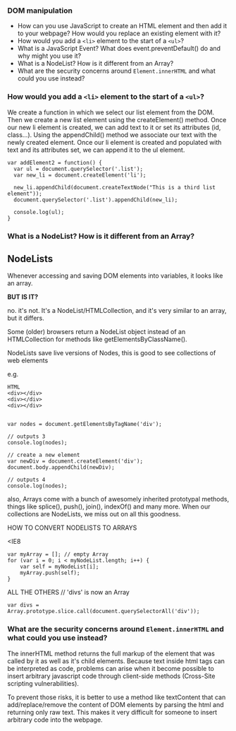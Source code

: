 ### DOM manipulation
- How can you use JavaScript to create an HTML element and then add it to your webpage? How would you replace an existing element with it?
- How would you add a `<li>` element to the start of a `<ul>`?
- What is a JavaScript Event? What does event.preventDefault() do and why might you use it?
- What is a NodeList? How is it different from an Array?
- What are the security concerns around `Element.innerHTML` and what could you use instead?


### How would you add a `<li>` element to the start of a `<ul>`?

We create a function in which we select our list element from the DOM. Then we create a new list element using the createElement() method. Once our new li element is created, we can add text to it or set its attributes (id, class...). 
Using the appendChild() method we associate our text with the newly created element. Once our li element is created and populated with text and its attributes set, we can append it to the ul element.

```
var addElement2 = function() {
  var ul = document.querySelector('.list');
  var new_li = document.createElement('li');

  new_li.appendChild(document.createTextNode("This is a third list element"));
  document.querySelector('.list').appendChild(new_li);

  console.log(ul);
}

```

### What is a NodeList? How is it different from an Array?


## NodeLists



Whenever accessing and saving DOM elements into variables, it looks like an array.

**BUT IS IT?**

no. it's not. It's a NodeList/HTMLCollection, and it's very similar to an array, but it differs.

Some (older) browsers return a NodeList object instead of an HTMLCollection for methods like getElementsByClassName().

NodeLists save live versions of Nodes, this is good to see collections of web elements

e.g.
```
HTML
<div></div>
<div></div>
<div></div>


var nodes = document.getElementsByTagName('div');

// outputs 3
console.log(nodes);

// create a new element
var newDiv = document.createElement('div');
document.body.appendChild(newDiv);

// outputs 4
console.log(nodes);
```


also, Arrays come with a bunch of awesomely inherited prototypal methods, things like splice(), push(), join(), indexOf() and many more. When our collections are NodeLists, we miss out on all this goodness.

HOW TO CONVERT NODELISTS TO ARRAYS

<IE8
```var myNodeList = document.querySelectorAll('div');
var myArray = []; // empty Array
for (var i = 0; i < myNodeList.length; i++) {
    var self = myNodeList[i];
    myArray.push(self);
}
```
ALL THE OTHERS
// 'divs' is now an Array
```
var divs = Array.prototype.slice.call(document.querySelectorAll('div'));
```

### What are the security concerns around `Element.innerHTML` and what could you use instead?

The innerHTML method returns the full markup of the element that was called by it as well as it's child elements. Because text inside html tags can be interpreted as code, problems can arise when it become possible to insert arbitrary javascript code through client-side methods (Cross-Site scripting vulnerabilities).

To prevent those risks, it is better to use a method like textContent that can add/replace/remove the content of DOM elements by parsing the html and returning only raw text. This makes it very difficult for someone to insert arbitrary code into the webpage.


